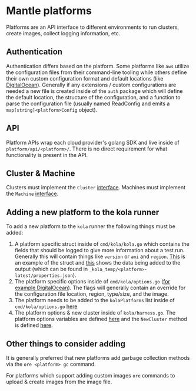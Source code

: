 # Mantle platforms

Platforms are an API interface to different environments to run clusters,
create images, collect logging information, etc.

## Authentication

Authentication differs based on the platform. Some platforms like `aws` utilize the
configuration files from their command-line tooling while others define their
own custom configuration format and default locations (like [DigitalOcean](https://github.com/coreos/mantle/tree/master/auth/do.go)).
Generally if any extensions / custom configurations are needed a new file is
created inside of the `auth` package which will define the default location,
the structure of the configuration, and a function to parse the configuration
file (usually named Read<platform>Config and emits a
`map[string]<platform>Config` object).

## API

Platform APIs wrap each cloud provider's golang SDK and live inside of
`platform/api/<platform>/`. There is no direct requirement for what
functionality is present in the API.

## Cluster & Machine

Clusters must implement the `Cluster` [interface](https://github.com/coreos/mantle/tree/master/platform/platform.go#L75-L97).
Machines must implement the `Machine` [interface](https://github.com/coreos/mantle/tree/master/platform/platform.go#L40-L73).

## Adding a new platform to the kola runner

To add a new platform to the `kola` runner the following things must be added:
 1. A platform specific struct inside of `cmd/kola/kola.go` which contains the
 fields that should be logged to give more information about a test run.
 Generally this will contain things like `version` or `ami` and `region`. [This](https://github.com/coreos/mantle/tree/master/cmd/kola/kola.go#L138-L142)
 is an example of the struct and [this](https://github.com/coreos/mantle/tree/master/cmd/kola/kola.go#L179-L183) shows the data
 being added to the output (which can be found in
 `_kola_temp/<platform>-latest/properties.json`).
 2. The platform specific options inside of `cmd/kola/options.go`
 ([for example DigitalOcean](https://github.com/coreos/mantle/tree/master/cmd/kola/kola.go#L179-L183)). The flags will
 generally contain an override for the configuration file location, region,
 type/size, and the image.
 3. The platform needs to be added to the `kolaPlatforms` list inside of
 `cmd/kola/options.go` [here](https://github.com/coreos/mantle/tree/master/cmd/kola/options.go#L32)
 4. The platform options & new cluster inside of `kola/harness.go`. The platform
 options variables are defined [here](https://github.com/coreos/mantle/tree/master/kola/harness.go#L54-L60) and the
 `NewCluster` method is defined [here](https://github.com/coreos/mantle/tree/master/kola/harness.go#L143-L161).

## Other things to consider adding

It is generally preferred that new platforms add garbage collection methods via
the `ore <platform> gc` command.

For platforms which support adding custom images `ore` commands to upload &
create images from the image file.
